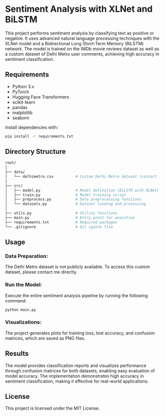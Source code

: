 # Sentiment Analysis with XLNet and BiLSTM

This project performs sentiment analysis by classifying text as positive or negative. It uses advanced natural language processing techniques with the XLNet model and a Bidirectional Long Short-Term Memory (BiLSTM) network. The model is trained on the IMDb movie reviews dataset as well as a custom dataset of Delhi Metro user comments, achieving high accuracy in sentiment classification.

## Requirements
- Python 3.x
- PyTorch
- Hugging Face Transformers
- scikit-learn
- pandas
- matplotlib
- seaborn

Install dependencies with:
```bash
pip install -r requirements.txt
```

## Directory Structure
```bash
root/
│
├── data/
│   └── delhimetro.csv          # Custom Delhi Metro dataset (contact for access)
│
├── src/
│   ├── model.py                # Model definition (BiLSTM with XLNet)
│   ├── train.py                # Model training script
│   ├── preprocess.py           # Data preprocessing functions
│   └── datasets.py             # Dataset loading and processing
│
├── utils.py                    # Utility functions
├── main.py                     # Entry point for execution
├── requirements.txt            # Required packages
└── .gitignore                  # Git ignore file
```

## Usage
### Data Preparation: 
The Delhi Metro dataset is not publicly available. To access this custom dataset, please contact me directly.

### Run the Model: 
Execute the entire sentiment analysis pipeline by running the following command:
```bash
python main.py
```

### Visualizations: 
The project generates plots for training loss, test accuracy, and confusion matrices, which are saved as PNG files.

## Results
The model provides classification reports and visualizes performance through confusion matrices for both datasets, enabling easy evaluation of model accuracy. The implementation demonstrates high accuracy in sentiment classification, making it effective for real-world applications.

## License
This project is licensed under the MIT License.
